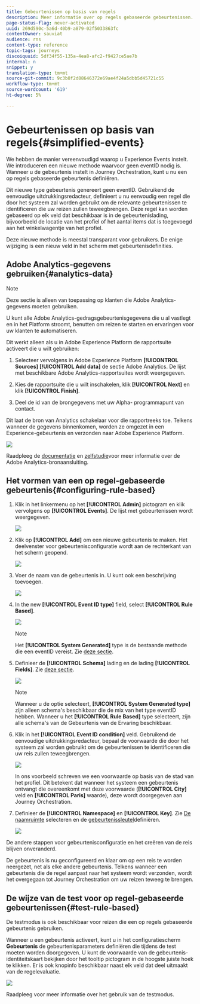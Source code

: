 ```yaml
---
title: Gebeurtenissen op basis van regels
description: Meer informatie over op regels gebaseerde gebeurtenissen.
page-status-flag: never-activated
uuid: 269d590c-5a6d-40b9-a879-02f5033863fc
contentOwner: sauviat
audience: rns
content-type: reference
topic-tags: journeys
discoiquuid: 5df34f55-135a-4ea8-afc2-f9427ce5ae7b
internal: n
snippet: y
translation-type: tm+mt
source-git-commit: 9c3b8f2d88646372e69ae4f24a5dbb5d45721c55
workflow-type: tm+mt
source-wordcount: '619'
ht-degree: 5%

---
```



# Gebeurtenissen op basis van regels{#simplified-events}

We hebben de manier vereenvoudigd waarop u Experience Events instelt. We introduceren een nieuwe methode waarvoor geen eventID nodig is. Wanneer u de gebeurtenis instelt in Journey Orchestration, kunt u nu een op regels gebaseerde gebeurtenis definiëren.

Dit nieuwe type gebeurtenis genereert geen eventID. Gebruikend de eenvoudige uitdrukkingsredacteur, definieert u nu eenvoudig een regel die door het systeem zal worden gebruikt om de relevante gebeurtenissen te identificeren die uw reizen zullen teweegbrengen. Deze regel kan worden gebaseerd op elk veld dat beschikbaar is in de gebeurtenislading, bijvoorbeeld de locatie van het profiel of het aantal items dat is toegevoegd aan het winkelwagentje van het profiel.

Deze nieuwe methode is meestal transparant voor gebruikers. De enige wijziging is een nieuw veld in het scherm met gebeurtenisdefinities.

## Adobe Analytics-gegevens gebruiken{#analytics-data}

>[!NOTE]
>
>Deze sectie is alleen van toepassing op klanten die Adobe Analytics-gegevens moeten gebruiken.

U kunt alle Adobe Analytics-gedragsgebeurtenisgegevens die u al vastlegt en in het Platform stroomt, benutten om reizen te starten en ervaringen voor uw klanten te automatiseren.

Dit werkt alleen als u in Adobe Experience Platform de rapportsuite activeert die u wilt gebruiken:

1. Selecteer vervolgens in Adobe Experience Platform **[!UICONTROL Sources]** **[!UICONTROL Add data]** de sectie Adobe Analytics. De lijst met beschikbare Adobe Analytics-rapportsuites wordt weergegeven.

1. Kies de rapportsuite die u wilt inschakelen, klik **[!UICONTROL Next]** en klik **[!UICONTROL Finish]**.

1. Deel de id van de brongegevens met uw Alpha- programmapunt van contact.

Dit laat de bron van Analytics schakelaar voor die rapportreeks toe. Telkens wanneer de gegevens binnenkomen, worden ze omgezet in een Experience-gebeurtenis en verzonden naar Adobe Experience Platform.

![](../assets/alpha-event9.png)

Raadpleeg de [documentatie](https://docs.adobe.com/help/en/experience-platform/sources/connectors/adobe-applications/analytics.html) en [zelfstudie](https://docs.adobe.com/content/help/en/experience-platform/sources/ui-tutorials/create/adobe-applications/analytics.html)voor meer informatie over de Adobe Analytics-bronaansluiting.

## Het vormen van een op regel-gebaseerde gebeurtenis{#configuring-rule-based}

1. Klik in het linkermenu op het **[!UICONTROL Admin]** pictogram en klik vervolgens op **[!UICONTROL Events]**. De lijst met gebeurtenissen wordt weergegeven.

   ![](../assets/alpha-event1.png)

1. Klik op **[!UICONTROL Add]** om een nieuwe gebeurtenis te maken. Het deelvenster voor gebeurtenisconfiguratie wordt aan de rechterkant van het scherm geopend.

   ![](../assets/alpha-event2.png)

1. Voer de naam van de gebeurtenis in. U kunt ook een beschrijving toevoegen.

   ![](../assets/alpha-event3.png)

1. In the new **[!UICONTROL Event ID type]** field, select **[!UICONTROL Rule Based]**.

   ![](../assets/alpha-event4.png)

   >[!NOTE]
   >
   >Het **[!UICONTROL System Generated]** type is de bestaande methode die een eventID vereist. Zie [deze sectie](../event/about-events.md).

1. Definieer de **[!UICONTROL Schema]** lading en de lading **[!UICONTROL Fields]**. Zie [deze sectie](../event/defining-the-payload-fields.md).

   ![](../assets/alpha-event5.png)

   >[!NOTE]
   >
   >Wanneer u de optie selecteert, **[!UICONTROL System Generated type]** zijn alleen schema&#39;s beschikbaar die de mix van het type eventID hebben. Wanneer u het **[!UICONTROL Rule Based]** type selecteert, zijn alle schema&#39;s van de Gebeurtenis van de Ervaring beschikbaar.

1. Klik in het **[!UICONTROL Event ID condition]** veld. Gebruikend de eenvoudige uitdrukkingsredacteur, bepaal de voorwaarde die door het systeem zal worden gebruikt om de gebeurtenissen te identificeren die uw reis zullen teweegbrengen.

   ![](../assets/alpha-event6.png)

   In ons voorbeeld schreven we een voorwaarde op basis van de stad van het profiel. Dit betekent dat wanneer het systeem een gebeurtenis ontvangt die overeenkomt met deze voorwaarde (**[!UICONTROL City]** veld en **[!UICONTROL Paris]** waarde), deze wordt doorgegeven aan Journey Orchestration.

1. Definieer de **[!UICONTROL Namespace]** en **[!UICONTROL Key]**. Zie [De naamruimte](../event/selecting-the-namespace.md) selecteren en de [gebeurtenissleutel](../event/defining-the-event-key.md)definiëren.

   ![](../assets/alpha-event7.png)

De andere stappen voor gebeurtenisconfiguratie en het creëren van de reis blijven onveranderd.

De gebeurtenis is nu geconfigureerd en klaar om op een reis te worden neergezet, net als elke andere gebeurtenis. Telkens wanneer een gebeurtenis die de regel aanpast naar het systeem wordt verzonden, wordt het overgegaan tot Journey Orchestration om uw reizen teweeg te brengen.

## De wijze van de test voor op regel-gebaseerde gebeurtenissen{#test-rule-based}

De testmodus is ook beschikbaar voor reizen die een op regels gebaseerde gebeurtenis gebruiken.

Wanneer u een gebeurtenis activeert, kunt u in het configuratiescherm **Gebeurtenis** de gebeurtenisparameters definiëren die tijdens de test moeten worden doorgegeven. U kunt de voorwaarde van de gebeurtenis-identiteitskaart bekijken door het tooltip pictogram in de hoogste juiste hoek te klikken. Er is ook knopinfo beschikbaar naast elk veld dat deel uitmaakt van de regelevaluatie.

![](../assets/alpha-event8.png)

Raadpleeg [](../building-journeys/testing-the-journey.md)voor meer informatie over het gebruik van de testmodus.

